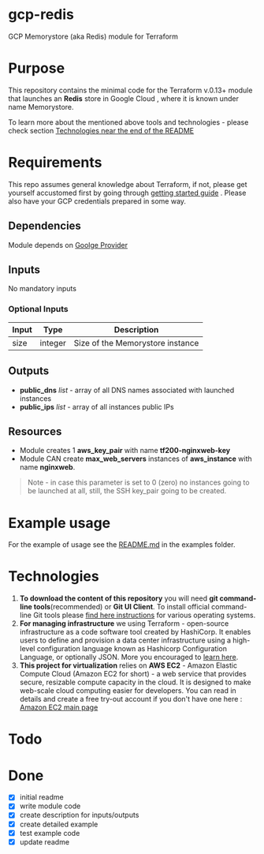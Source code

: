 # gcp-redis
GCP Memorystore (aka Redis) module for Terraform

# Purpose
This repository contains the minimal code for the Terraform v.0.13+ module that launches an **Redis** store in Google Cloud , where it is known under name Memorystore. 

To learn more about the mentioned above tools and technologies -  please check section [Technologies near the end of the README](#technologies)

# Requirements
This repo assumes general knowledge about Terraform, if not, please get yourself accustomed first by going through [getting started guide](https://learn.hashicorp.com/terraform?track=getting-started#getting-started) . Please also have your GCP credentials prepared in some way. 


## Dependencies 

Module depends on [Goolge Provider](https://registry.terraform.io/providers/hashicorp/google/latest)

## Inputs 

No mandatory inputs 



### Optional Inputs

| Input | Type    | Description |
|-------|---------|-------------|
| size  | integer | Size of the Memorystore instance |



## Outputs
- **public_dns** *list* - array of all DNS names associated with launched instances 
- **public_ips** *list* - array of all instances public IPs

## Resources

- Module creates 1 **aws_key_pair** with name **tf200-nginxweb-key**
- Module CAN create **max_web_servers** instances of **aws_instance** with name **nginxweb**. 
> Note - in case this parameter is set to 0 (zero) no instances going to be launched at all, still, the SSH key_pair going to be created. 


# Example usage

For the example of usage see the [README.md](examples/README.md) in the examples folder.

# Technologies

1. **To download the content of this repository** you will need **git command-line tools**(recommended) or **Git UI Client**. To install official command-line Git tools please [find here instructions](https://git-scm.com/book/en/v2/Getting-Started-Installing-Git) for various operating systems. 
2. **For managing infrastructure** we using Terraform - open-source infrastructure as a code software tool created by HashiCorp. It enables users to define and provision a data center infrastructure using a high-level configuration language known as Hashicorp Configuration Language, or optionally JSON. More you encouraged to [learn here](https://www.terraform.io). 
3. **This project for virtualization** relies on **AWS EC2** - Amazon Elastic Compute Cloud (Amazon EC2 for short) - a web service that provides secure, resizable compute capacity in the cloud. It is designed to make web-scale cloud computing easier for developers. You can read in details and create a free try-out account if you don't have one here :  [Amazon EC2 main page](https://aws.amazon.com/ec2/)



# Todo


# Done
- [x] initial readme
- [x] write module code
- [x] create description for inputs/outputs
- [x] create detailed example 
- [x] test example code
- [x] update readme
